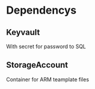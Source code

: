 # Dependencys

## Keyvault

With secret for password to SQL

## StorageAccount

Container for ARM teamplate files